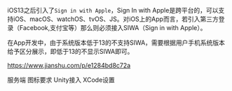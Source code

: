 iOS13之后引入了``Sign in with Apple``，Sign In with Apple是跨平台的，可以支持iOS、macOS、watchOS、tvOS、JS。对iOS上的App而言，若引入第三方登录（Facebook,支付宝等）那么则必须接入SIWA（Sign in with Apple）。

在App开发中，由于系统版本低于13的不支持SIWA，需要根据用户手机系统版本给予区分展示，即低于13的不显示SIWA即可。


https://www.jianshu.com/p/e1284bd8c72a

服务端
图标要求
Unity接入
XCode设置
